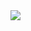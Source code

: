 
<a href="링크">
  <img src="https://img.shields.io/badge/TypeScript-FFCA28?style=flat-square&logo=TypeScript&logoColor=Black"/>
</a>
